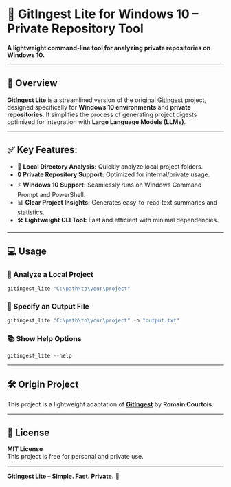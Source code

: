 # 🚀 **GitIngest Lite for Windows 10 – Private Repository Tool**  

**A lightweight command-line tool for analyzing private repositories on Windows 10.**  

---

## 📖 **Overview**  

**GitIngest Lite** is a streamlined version of the original [GitIngest](https://github.com/cyclotruc/gitingest) project, designed specifically for **Windows 10 environments** and **private repositories**. It simplifies the process of generating project digests optimized for integration with **Large Language Models (LLMs)**.  

---

## ✅ **Key Features:**  
- 📂 **Local Directory Analysis:** Quickly analyze local project folders.  
- 🔒 **Private Repository Support:** Optimized for internal/private usage.  
- ⚡ **Windows 10 Support:** Seamlessly runs on Windows Command Prompt and PowerShell.  
- 📊 **Clear Project Insights:** Generates easy-to-read text summaries and statistics.  
- 🛠️ **Lightweight CLI Tool:** Fast and efficient with minimal dependencies.  

---

## 💻 **Usage**  

### 📂 Analyze a Local Project  
```powershell
gitingest_lite "C:\path\to\your\project"
```

### 📝 Specify an Output File  
```powershell
gitingest_lite "C:\path\to\your\project" -o "output.txt"
```

### 📚 Show Help Options  
```powershell
gitingest_lite --help
```

---

## 🛠️ **Origin Project**  

This project is a lightweight adaptation of **[GitIngest](https://github.com/cyclotruc/gitingest)** by **Romain Courtois**.  

---

## 🔑 **License**  

**MIT License**  
This project is free for personal and private use.  

---

**GitIngest Lite – Simple. Fast. Private.** 🚀